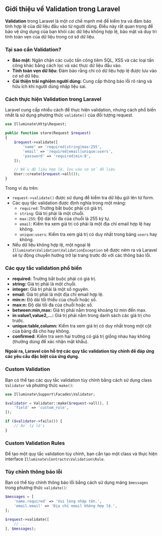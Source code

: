 ## Giới thiệu về Validation trong Laravel

**Validation** trong Laravel là một cơ chế mạnh mẽ để kiểm tra và đảm bảo tính hợp lệ của dữ liệu đầu vào từ người dùng. Điều này rất quan trọng để bảo vệ ứng dụng của bạn khỏi các dữ liệu không hợp lệ, bảo mật và duy trì tính toàn vẹn của dữ liệu trong cơ sở dữ liệu.

### Tại sao cần Validation?

- **Bảo mật:** Ngăn chặn các cuộc tấn công tiêm SQL, XSS và các loại tấn công khác bằng cách lọc và xác thực dữ liệu đầu vào.
- **Tính toàn vẹn dữ liệu:** Đảm bảo rằng chỉ có dữ liệu hợp lệ được lưu vào cơ sở dữ liệu.
- **Cải thiện trải nghiệm người dùng:** Cung cấp thông báo lỗi rõ ràng và hữu ích khi người dùng nhập liệu sai.

### Cách thực hiện Validation trong Laravel

Laravel cung cấp nhiều cách để thực hiện validation, nhưng cách phổ biến nhất là sử dụng phương thức `validate()` của đối tượng request.

```php
use Illuminate\Http\Request;

public function store(Request $request)
{
    $request->validate([
        'name' => 'required|string|max:255',
        'email' => 'required|email|unique:users',
        'password' => 'required|min:8',
    ]);

    // Nếu dữ liệu hợp lệ, lưu vào cơ sở dữ liệu
    User::create($request->all());
}
```

Trong ví dụ trên:

* `request->validate()` được sử dụng để kiểm tra dữ liệu gửi lên từ form.
* Các quy tắc validation được định nghĩa trong một mảng:
    * `required`: Trường bắt buộc phải có giá trị.
    * `string`: Giá trị phải là một chuỗi.
    * `max:255`: Độ dài tối đa của chuỗi là 255 ký tự.
    * `email`: Kiểm tra xem giá trị có phải là một địa chỉ email hợp lệ hay không.
    * `unique:users`: Kiểm tra xem giá trị có duy nhất trong bảng `users` hay không.
* Nếu dữ liệu không hợp lệ, một ngoại lệ `Illuminate\Validation\ValidationException` sẽ được ném ra và Laravel sẽ tự động chuyển hướng trở lại trang trước đó với các thông báo lỗi.

### Các quy tắc validation phổ biến

- **required:** Trường bắt buộc phải có giá trị.
- **string:** Giá trị phải là một chuỗi.
- **integer:** Giá trị phải là một số nguyên.
- **email:** Giá trị phải là một địa chỉ email hợp lệ.
- **min:n:** Độ dài tối thiểu của chuỗi hoặc số.
- **max:n:** Độ dài tối đa của chuỗi hoặc số.
- **between:min,max:** Giá trị phải nằm trong khoảng từ min đến max.
- **in:value1,value2,...:** Giá trị phải nằm trong danh sách các giá trị cho trước.
- **unique:table,column:** Kiểm tra xem giá trị có duy nhất trong một cột của bảng đã cho hay không.
- **confirmed:** Kiểm tra xem hai trường có giá trị giống nhau hay không (thường dùng để xác nhận mật khẩu).

**Ngoài ra, Laravel còn hỗ trợ các quy tắc validation tùy chỉnh để đáp ứng các yêu cầu đặc biệt của ứng dụng.**

### Custom Validation

Bạn có thể tạo các quy tắc validation tùy chỉnh bằng cách sử dụng class `Validator` và phương thức `make()`:

```php
use Illuminate\Support\Facades\Validator;

$validator = Validator::make($request->all(), [
    'field' => 'custom_rule',
]);

if ($validator->fails()) {
    // Xử lý lỗi
}
```

### Custom Validation Rules

Để tạo một quy tắc validation tùy chỉnh, bạn cần tạo một class và thực hiện interface `Illuminate\Contracts\Validation\Rule`.

### Tùy chỉnh thông báo lỗi

Bạn có thể tùy chỉnh thông báo lỗi bằng cách sử dụng mảng `$messages` trong phương thức `validate()`:

```php
$messages = [
    'name.required' => 'Vui lòng nhập tên.',
    'email.email' => 'Địa chỉ email không hợp lệ.',
];

$request->validate([
    // ...
], $messages);
```
